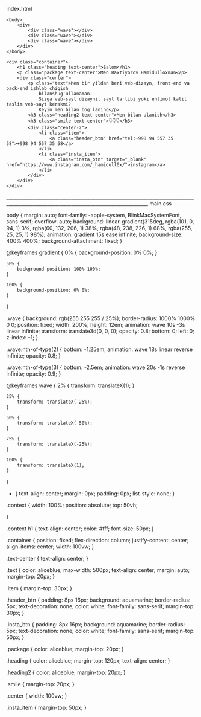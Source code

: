 index.html

<!DOCTYPE html>
<html lang="en">

<head>
    <meta charset="UTF-8">
    <meta name="viewport" content="width=device-width, initial-scale=1.0">
    <link rel="stylesheet" href="./main.css">
    <title>Document</title>
</head>

<body>

    <body>
        <div>
            <div class="wave"></div>
            <div class="wave"></div>
            <div class="wave"></div>
        </div>
    </body>

    <div class="container">
        <h1 class="heading text-center">Salom</h1>
        <p class="package text-center">Men Baxtiyorov Hamidulloxman</p>
        <div class="center">
            <p class="text">Men bir yildan beri veb-dizayn, front-end va back-end ishlab chiqish
                bilanshug'ullanaman.
                Sizga veb-sayt dizayni, sayt tartibi yoki ehtimol kalit taslim veb-sayt kerakmi?
                Keyin men bilan bog'laning</p>
            <h3 class="heading2 text-center">Men bilan ulanish</h3>
            <h3 class="smile text-center">👇👇👇</h3>
            <div class="center-2">
                <li class="item">
                    <a class="header_btn" href="tel:+998 94 557 35 58">+998 94 557 35 58</a>
                </li>
                <li class="insta_item">
                    <a class="insta_btn" target="_blank" href="https://www.instagram.com/_hamidull0x/">instagram</a>
                </li>
            </div>
        </div>
    </div>

</body>

</html>
_________________________________________________________________________________________________________________________________________
main.css

body {
    margin: auto;
    font-family: -apple-system, BlinkMacSystemFont, sans-serif;
    overflow: auto;
    background: linear-gradient(315deg, rgba(101, 0, 94, 1) 3%, rgba(60, 132, 206, 1) 38%, rgba(48, 238, 226, 1) 68%, rgba(255, 25, 25, 1) 98%);
    animation: gradient 15s ease infinite;
    background-size: 400% 400%;
    background-attachment: fixed;
}

@keyframes gradient {
    0% {
        background-position: 0% 0%;
    }

    50% {
        background-position: 100% 100%;
    }

    100% {
        background-position: 0% 0%;
    }
}

.wave {
    background: rgb(255 255 255 / 25%);
    border-radius: 1000% 1000% 0 0;
    position: fixed;
    width: 200%;
    height: 12em;
    animation: wave 10s -3s linear infinite;
    transform: translate3d(0, 0, 0);
    opacity: 0.8;
    bottom: 0;
    left: 0;
    z-index: -1;
}

.wave:nth-of-type(2) {
    bottom: -1.25em;
    animation: wave 18s linear reverse infinite;
    opacity: 0.8;
}

.wave:nth-of-type(3) {
    bottom: -2.5em;
    animation: wave 20s -1s reverse infinite;
    opacity: 0.9;
}

@keyframes wave {
    2% {
        transform: translateX(1);
    }

    25% {
        transform: translateX(-25%);
    }

    50% {
        transform: translateX(-50%);
    }

    75% {
        transform: translateX(-25%);
    }

    100% {
        transform: translateX(1);
    }
}

* {
    text-align: center;
    margin: 0px;
    padding: 0px;
    list-style: none;
}


.context {
    width: 100%;
    position: absolute;
    top: 50vh;

}

.context h1 {
    text-align: center;
    color: #fff;
    font-size: 50px;
}

.container {
    position: fixed;
    flex-direction: column;
    justify-content: center;
    align-items: center;
    width: 100vw;
}

.text-center {
    text-align: center;
}

.text {
    color: aliceblue;
    max-width: 500px;
    text-align: center;
    margin: auto;
    margin-top: 20px;
}

.item {
    margin-top: 30px;
}

.header_btn {
    padding: 8px 16px;
    background: aquamarine;
    border-radius: 5px;
    text-decoration: none;
    color: white;
    font-family: sans-serif;
    margin-top: 30px;
}

.insta_btn {
    padding: 8px 16px;
    background: aquamarine;
    border-radius: 5px;
    text-decoration: none;
    color: white;
    font-family: sans-serif;
    margin-top: 50px;
}

.package {
    color: aliceblue;
    margin-top: 20px;
}

.heading {
    color: aliceblue;
    margin-top: 120px;
    text-align: center;
}

.heading2 {
    color: aliceblue;
    margin-top: 20px;
}


.smile {
    margin-top: 20px;
}

.center {
    width: 100vw;
}

.insta_item {
    margin-top: 50px;
}

